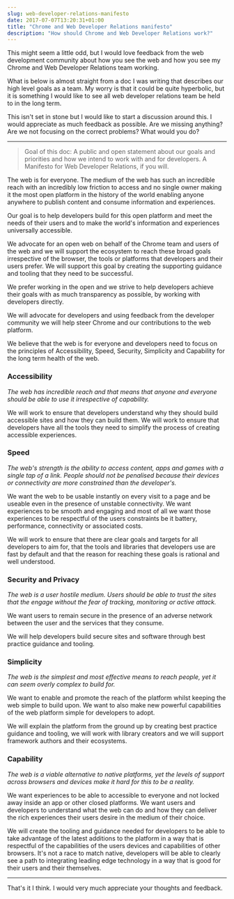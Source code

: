 ```yaml
---
slug: web-developer-relations-manifesto
date: 2017-07-07T13:20:31+01:00
title: "Chrome and Web Developer Relations manifesto"
description: "How should Chrome and Web Developer Relations work?"
---
```


This might seem a little odd, but I would love feedback from the web development
community about how you see the web and how you see my Chrome and Web Developer
Relations team working.

What is below is almost straight from a doc I was writing that describes our
high level goals as a team. My worry is that it could be quite hyperbolic, but
it is something I would like to see all web developer relations team be held
to in the long term.

This isn't set in stone but I would like to start a discussion around this. I
would appreciate as much feedback as possible. Are we missing anything? Are we
not focusing on the correct problems? What would you do?

<hr>

> Goal of this doc: A public and open statement about our goals and priorities 
> and how we intend to work with and for developers. A Manifesto for Web Developer 
> Relations, if you will.

The web is for everyone. The medium of the web has such an incredible reach with 
an incredibly low friction to access and no single owner making it the most open 
platform in the history of the world enabling anyone anywhere to publish content 
and consume information and experiences. 

Our goal is to help developers build for this open platform and meet the needs 
of their users and to make the world's information and experiences universally 
accessible.

We advocate for an open web on behalf of the Chrome team and users of the web 
and we will support the ecosystem to reach these broad goals irrespective of the 
browser, the tools or platforms that developers and their users prefer. We will 
support this goal by creating the supporting guidance and tooling that they need 
to be successful.

We prefer working in the open and we strive to help developers achieve their 
goals with as much transparency as possible, by working with developers 
directly.

We will advocate for developers and using feedback from the developer community 
we will help steer Chrome and our contributions to the web platform.

We believe that the web is for everyone and developers need to focus on the 
principles of Accessibility, Speed, Security, Simplicity and Capability for the 
long term health of the web. 

### Accessibility 

_The web has incredible reach and that means that anyone and everyone should be 
able to use it irrespective of capability._

We will work to ensure that developers understand why they should build 
accessible sites and how they can build them. We will work to ensure that 
developers have all the tools they need to simplify the process of creating 
accessible experiences.

### Speed

_The web's strength is the ability to access content, apps and games with a 
single tap of a link. People should not be penalised because their devices or 
connectivity are more constrained than the developer's._

We want the web to be usable instantly on every visit to a page and be useable 
even in the presence of unstable connectivity. We want experiences to be smooth 
and engaging and most of all we want those experiences to be respectful of the 
users constraints be it battery, performance, connectivity or associated costs.

We will work to ensure that there are clear goals and targets for all developers 
to aim for, that the tools and libraries that developers use are fast by default 
and that the reason for reaching these goals is rational and well understood.

### Security and Privacy

_The web is a user hostile medium. Users should be able to trust the sites that 
the engage without the fear of tracking, monitoring or active attack._

We want users to remain secure in the presence of an adverse network between the 
user and the services that they consume. 

We will help developers build secure sites and software through best practice 
guidance and tooling.

### Simplicity

_The web is the simplest and most effective means to reach people, yet it can 
seem overly complex to build for._

We want to enable and promote the reach of the platform whilst keeping the web 
simple to build upon. We want to also make new powerful capabilities of the web 
platform simple for developers to adopt.

We will explain the platform from the ground up by creating best practice 
guidance and tooling, we will work with library creators and we will support 
framework authors and their ecosystems.

### Capability

_The web is a viable alternative to native platforms, yet the levels of support 
across browsers and devices make it hard for this to be a reality._

We want experiences to be able to accessible to everyone and not locked away
inside an app or other closed platforms. We want users and developers to
understand what the web can do and how they can deliver the rich experiences
their users desire in the medium of their choice. 

We will create the tooling and guidance needed for developers to be able to take
advantage of the latest additions to the platform in a way that is respectful of
the capabilities of the users devices and capabilities of other browsers. It's
not a race to match native, developers will be able to clearly see a path to 
integrating leading edge technology in a way that is good for their users and
their themselves.

<hr>

That's it I think. I would very much appreciate your thoughts and feedback.